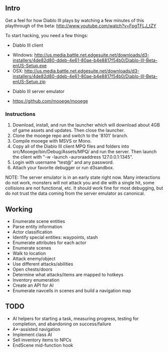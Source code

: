 ## Intro ##

Get a feel for how Diablo III plays by watching a few minutes of this 
playthrough of the beta: http://www.youtube.com/watch?v=FpgTFLJ_tZY

To start hacking, you need a few things:

* Diablo III client
 - Windows: http://us.media.battle.net.edgesuite.net/downloads/d3-installers/4de82d80-ddeb-4e61-80ae-b4e8817f54b0/Diablo-III-Beta-enUS-Setup.exe
 - OSX: http://us.media.battle.net.edgesuite.net/downloads/d3-installers/4de82d80-ddeb-4e61-80ae-b4e8817f54b0/Diablo-III-Beta-enUS-Setup.zip
* Diablo III server emulator
 - https://github.com/mooege/mooege

### Instructions ###

1. Download, install, and run the launcher which will download about 4GB of 
game assets and updates. Then close the launcher.
2. Clone the mooege repo and switch to the '8101' branch.
3. Compile mooege with MSVS or Mono.
4. Copy all of the Diablo III client MPQ files and folders into 
src/Mooege/bin/Debug/Assets/MPQ/ and run the server. Then launch the client 
with "-w -launch -auroraaddress 127.0.0.1:1345".
5. Login with username "test@" and any password.
6. Attach your favorite debugger or run d3sandbox.

NOTE: The server emulator is in an early state right now. Many interactions do
not work, monsters will not attack you and die with a single hit, some 
collisions are not functional, etc. It should work fine for most debugging, 
but do not trust the data coming from the server emulator as canonical.

## Working ##

* Enumerate scene entities
* Parse entity information
* Actor classification
* Identify special entities: waypoints, stash
* Enumerate attributes for each actor
* Enumerate scenes
* Walk to location
* Attack enemy/object
* Use different attacks/abilities
* Open chests/doors
* Determine what attacks/items are mapped to hotkeys
* Inventory enumeration
* Create an API for AI
* Enumerate navcells in scenes and build a navigation map

## TODO ##

* AI helpers for starting a task, measuring progress, testing for completion, and abandoning on success/failure
* A*-assisted navigation
* Implement class AI
* Sell inventory items to NPCs
* EndScene mid-function hook
